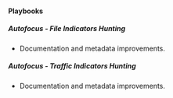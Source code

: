 #### Playbooks
##### Autofocus - File Indicators Hunting
- Documentation and metadata improvements.

##### Autofocus - Traffic Indicators Hunting
- Documentation and metadata improvements.